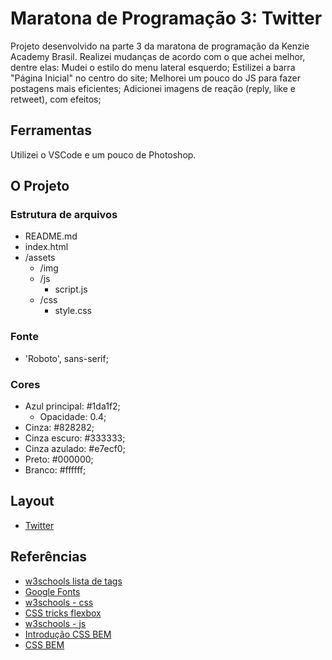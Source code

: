 # Maratona de Programação 3: Twitter

Projeto desenvolvido na parte 3 da maratona de programação da Kenzie Academy Brasil.
Realizei mudanças de acordo com o que achei melhor, dentre elas:
Mudei o estilo do menu lateral esquerdo;
Estilizei a barra "Página Inicial" no centro do site;
Melhorei um pouco do JS para fazer postagens mais eficientes;
Adicionei imagens de reação (reply, like e retweet), com efeitos;



## Ferramentas

Utilizei o VSCode e um pouco de Photoshop.

## O Projeto

### Estrutura de arquivos 

- README.md
- index.html
- /assets
    - /img
    - /js
        - script.js
    - /css
        - style.css

### Fonte

- 'Roboto', sans-serif;

### Cores

- Azul principal: #1da1f2;
    - Opacidade: 0.4;
- Cinza: #828282;
- Cinza escuro: #333333;
- Cinza azulado: #e7ecf0;
- Preto: #000000;
- Branco: #ffffff;

## Layout

- [Twitter](./assets/img/twitter.png)

## Referências
- [w3schools lista de tags](https://www.w3schools.com/tags/default.asp)
- [Google Fonts](https://fonts.google.com/)
- [w3schools - css](https://www.w3schools.com/css/)
- [CSS tricks flexbox](https://css-tricks.com/snippets/css/a-guide-to-flexbox/)
- [w3schools - js](https://www.w3schools.com/js/default.asp)
- [Introdução CSS BEM](http://getbem.com/introduction/)
- [CSS BEM](http://getbem.com/naming/)